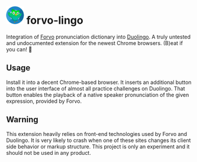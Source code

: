 # ![logo](/icon48.png) forvo-lingo

Integration of [Forvo](http://forvo.com) pronunciation dictionary into [Duolingo](http://duolingo.com). A truly untested and undocumented extension for the newest Chrome browsers. (B)eat if you can! :cake:


## Usage

Install it into a decent Chrome-based browser. It inserts an additional button into the user interface of almost all practice challenges on Duolingo. That button enables the playback of a native speaker pronunciation of the given expression, provided by Forvo.


## Warning

This extension heavily relies on front-end technologies used by Forvo and Duolingo. It is very likely to crash when one of these sites changes its client side behavior or markup structure. This project is only an experiment and it should not be used in any product.
